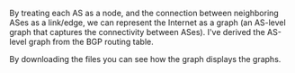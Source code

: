 By treating each AS as a node, and the connection between neighboring ASes as a link/edge, we can represent the Internet as a graph (an AS-level graph that captures the connectivity between ASes). 
I've derived the AS-level graph from the BGP routing table.

By downloading the files you can see how the graph displays the graphs.
